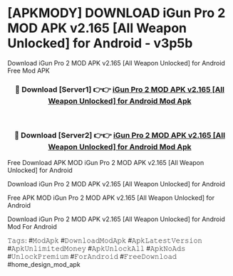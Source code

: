 # [APKMODY] DOWNLOAD iGun Pro 2 MOD APK v2.165 [All Weapon Unlocked] for Android - v3p5b
Download iGun Pro 2 MOD APK v2.165 [All Weapon Unlocked] for Android Free Mod APK

<div align="center">
<h3>🔴 Download [Server1] 👉👉 <a href="https://apk-comot.site?title=iGun_Pro_2_MOD_APK_v2.165_[All_Weapon_Unlocked]_for_Android">iGun Pro 2 MOD APK v2.165 [All Weapon Unlocked] for Android Mod Apk</a></h3><br>

<h3>🔴 Download [Server2] 👉👉 <a href="https://apk-comot.site?title=iGun_Pro_2_MOD_APK_v2.165_[All_Weapon_Unlocked]_for_Android">iGun Pro 2 MOD APK v2.165 [All Weapon Unlocked] for Android Mod Apk</a></h3>
</div>


Free Download APK MOD iGun Pro 2 MOD APK v2.165 [All Weapon Unlocked] for Android

Download iGun Pro 2 MOD APK v2.165 [All Weapon Unlocked] for Android 

Free APK MOD iGun Pro 2 MOD APK v2.165 [All Weapon Unlocked] for Android 

Download iGun Pro 2 MOD APK v2.165 [All Weapon Unlocked] for Android Mod For Android

𝚃𝚊𝚐𝚜: #𝙼𝚘𝚍𝙰𝚙𝚔 #𝙳𝚘𝚠𝚗𝚕𝚘𝚊𝚍𝙼𝚘𝚍𝙰𝚙𝚔 #𝙰𝚙𝚔𝙻𝚊𝚝𝚎𝚜𝚝𝚅𝚎𝚛𝚜𝚒𝚘𝚗 #𝙰𝚙𝚔𝚄𝚗𝚕𝚒𝚖𝚒𝚝𝚎𝚍𝙼𝚘𝚗𝚎𝚢 #𝙰𝚙𝚔𝚄𝚗𝚕𝚘𝚌𝚔𝙰𝚕𝚕 #𝙰𝚙𝚔𝙽𝚘𝙰𝚍𝚜 #𝚄𝚗𝚕𝚘𝚌𝚔𝙿𝚛𝚎𝚖𝚒𝚞𝚖 #𝙵𝚘𝚛𝙰𝚗𝚍𝚛𝚘𝚒𝚍 #𝙵𝚛𝚎𝚎𝙳𝚘𝚠𝚗𝚕𝚘𝚊𝚍 #home_design_mod_apk